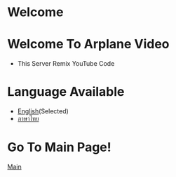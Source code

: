 # Welcome
# Welcome To Arplane Video
* This Server Remix YouTube Code
# Language Available
* [English](index.md)(Selected)
* [ภาษาไทย](index_th.md)
# Go To Main Page!
[Main](main.md)
